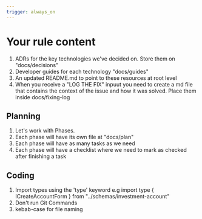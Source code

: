 ```yaml
---
trigger: always_on
---
```


# Your rule content

1. ADRs for the key technologies we've decided on. Store them on "docs/decisions"
2. Developer guides for each technology "docs/guides"
3. An updated README.md to point to these resources at root level
4. When you receive a "LOG THE FIX" inpuut you need to create a md file that contains the context of the issue and how it was solved. Place them inside docs/fixing-log

## Planning

1. Let's work with Phases.
2. Each phase will have its own file at "docs/plan"
3. Each phase will have as many tasks as we need
4. Each phase will have a checklist where we need to mark as checked after finishing a task

## Coding

1. Import types using the 'type' keyword e.g import type { ICreateAccountForm } from "../schemas/investment-account"
2. Don't run Git Commands
3. kebab-case for file naming
